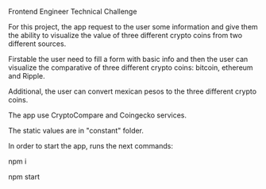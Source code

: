 Frontend Engineer Technical Challenge

For this project, the app request to the user some information and give them the ability
to visualize the value of three different crypto coins from two different sources.

Firstable the user need to fill a form with basic info and then the user can visualize the comparative of three different crypto coins: bitcoin, ethereum and Ripple.

Additional, the user can convert mexican pesos to the three different crypto coins.

The app use  CryptoCompare and Coingecko services.

The static values are in "constant" folder.

In order to start the app, runs the next commands:

npm i

npm start
